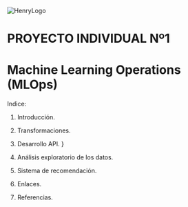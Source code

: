 ![HenryLogo](https://d31uz8lwfmyn8g.cloudfront.net/Assets/logo-henry-white-lg.png)

<H1>PROYECTO INDIVIDUAL Nº1 </H1>
<H1> Machine Learning Operations (MLOps)</H1>
Indice:

1. Introducción. 

2. Transformaciones. 

3. Desarrollo API. }

4. Análisis exploratorio de los datos. 

5. Sistema de recomendación. 

6. Enlaces. 

7. Referencias. 


